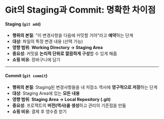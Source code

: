 # Git의 Staging과 Commit: 명확한 차이점

#### **Staging (`git add`)**
* **행위의 본질**: "이 변경사항을 다음에 커밋할 거야"라고 **예약**하는 단계
* **대상**: 파일의 특정 변경 내용 (선택 가능)
* **영향 범위**: **Working Directory → Staging Area**
* **중요성**: 커밋을 **논리적 단위로 깔끔하게 구성**할 수 있게 해줌
* **쇼핑 비유**: 장바구니에 담기

---

#### **Commit (`git commit`)**
* **행위의 본질**: Staging된 변경사항들을 내 저장소 역사에 **영구적으로 저장**하는 단계
* **대상**: Staging Area에 있는 **모든 내용**
* **영향 범위**: **Staging Area → Local Repository (.git)**
* **중요성**: 프로젝트의 **버전(역사)을 생성**하고 관리의 기준점을 만듦
* **쇼핑 비유**: 결제 후 영수증 받기
